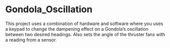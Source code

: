 # Gondola_Oscillation
This project uses a combination of hardware and software where you uses a keypad to change the dampening effect on a Gondola’s oscillation between two desired headings. Also sets the angle of the thruster fans with a reading from a sensor.  
